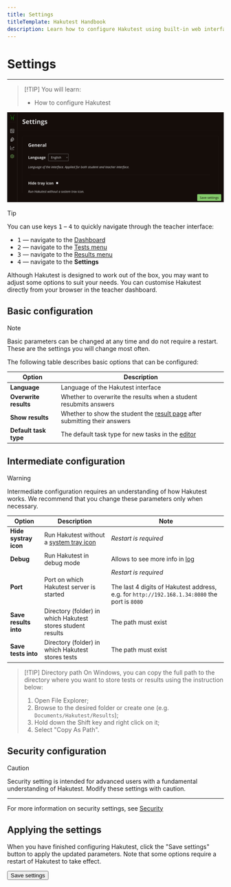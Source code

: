 ```yaml
---
title: Settings
titleTemplate: Hakutest Handbook
description: Learn how to configure Hakutest using built-in web interface
---
```


# Settings

---

> [!TIP] You will learn:
>
> -   How to configure Hakutest

![Settings](./img/settings.png)

> [!TIP]
> You can use keys <kbd>1</kbd> &ndash; <kbd>4</kbd> to quickly navigate through the teacher interface:
>
> -   <kbd>1</kbd> &mdash; navigate to the [Dashboard](/handbook/guide/02-dashboard)
> -   <kbd>2</kbd> &mdash; navigate to the [Tests menu](/handbook/guide/03-tests#tests-menu)
> -   <kbd>3</kbd> &mdash; navigate to the [Results menu](/handbook/guide/04-results-and-statistics#results-menu)
> -   <kbd>4</kbd> &mdash; navigate to the **Settings**

Although Hakutest is designed to work out of the box, you may want to adjust
some options to suit your needs. You can customise Hakutest directly from your
browser in the teacher dashboard.

## Basic configuration

> [!NOTE]
> Basic parameters can be changed at any time and do not require a restart.
> These are the settings you will change most often.

The following table describes basic options that can be configured:

| Option                | Description                                                                                                                                  |
| --------------------- | -------------------------------------------------------------------------------------------------------------------------------------------- |
| **Language**          | Language of the Hakutest interface                                                                                                           |
| **Overwrite results** | Whether to overwrite the results when a student resubmits answers                                                                            |
| **Show results**      | Whether to show the student the [result page](/handbook/guide/06-student-perspective#whether-to-show-results) after submitting their answers |
| **Default task type** | The default task type for new tasks in the [editor](/handbook/guide/03-tests#test-editor)                                                    |

## Intermediate configuration

> [!WARNING]
> Intermediate configuration requires an understanding of how Hakutest works.
> We recommend that you change these parameters only when necessary.

| Option                | Description                                                                       | Note                                                                                                                       |
| --------------------- | --------------------------------------------------------------------------------- | -------------------------------------------------------------------------------------------------------------------------- |
| **Hide systray icon** | Run Hakutest without a [system tray icon](/handbook/guide/01-server#systray-icon) | _Restart is required_                                                                                                      |
| **Debug**             | Run Hakutest in debug mode                                                        | Allows to see more info in [log](/handbook/advanced/05-log)                                                                |
| **Port**              | Port on which Hakutest server is started                                          | _Restart is required_<br><br>The last 4 digits of Hakutest address, e.g. for `http://192.168.1.34:8080` the port is `8080` |
| **Save results into** | Directory (folder) in which Hakutest stores student results                       | The path must exist                                                                                                        |
| **Save tests into**   | Directory (folder) in which Hakutest stores tests                                 | The path must exist                                                                                                        |

> [!TIP] Directory path
> On Windows, you can copy the full path to the directory where you want to store tests or results using the instruction below:
>
> 1. Open File Explorer;
> 2. Browse to the desired folder or create one (e.g. `Documents/Hakutest/Results`);
> 3. Hold down the Shift key and right click on it;
> 4. Select "Copy As Path".

## Security configuration

> [!CAUTION]
> Security setting is intended for advanced users with a fundamental
> understanding of Hakutest. Modify these settings with caution.
>
> ---
>
> For more information on security settings, see
> [Security](/handbook/advanced/01-security#configuration)

## Applying the settings

When you have finished configuring Hakutest, click the "Save settings" button
to apply the updated parameters. Note that some options require a restart of
Hakutest to take effect.

<button class="button button__primary">Save settings</button>

